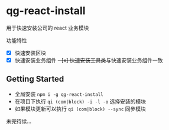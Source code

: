 # qg-react-install

用于快速安装公司的 react 业务模块

功能特性

- [x] 快速安装区块
- [x] 快速安装业务组件
~~- [x] 快速安装工具类~~与快速安装业务组件一致

## Getting Started

- 全局安装 `npm i -g qg-react-install`
- 在项目下执行 `qi (com|block) -i -l -o` 选择安装的模块
- 如果模块更新可以执行 `qi (com|block) --sync` 同步模块

未完待续...
